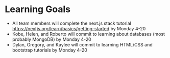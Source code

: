 # Learning Goals

* All team members will complete the next.js stack tutorial https://nextjs.org/learn/basics/getting-started by Monday 4-20
* Kobe, Helen, and Roberto will commit to learning about databases (most probably MongoDB) by Monday 4-20
* Dylan, Gregory, and Kaylee will commit to learning HTML/CSS and bootstrap tutorials by Monday 4-20
